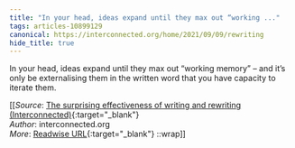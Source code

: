 ```yaml
---
title: "In your head, ideas expand until they max out “working ..."
tags: articles-10899129
canonical: https://interconnected.org/home/2021/09/09/rewriting
hide_title: true
---
```


In your head, ideas expand until they max out “working memory” – and it’s only be externalising them in the written word that you have capacity to iterate them.


[[_Source_: [The surprising effectiveness of writing and rewriting (Interconnected)](https://interconnected.org/home/2021/09/09/rewriting){:target="_blank"}<br>
_Author_: interconnected.org<br>
_More_: [Readwise URL](https://readwise.io/open/225838896){:target="_blank"}
::wrap]]